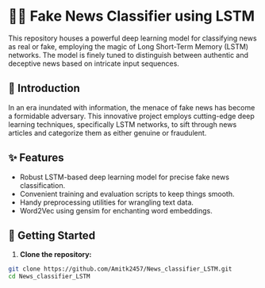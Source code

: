# 🕵️‍♂️ Fake News Classifier using LSTM

This repository houses a powerful deep learning model for classifying news as real or fake, employing the magic of Long Short-Term Memory (LSTM) networks. The model is finely tuned to distinguish between authentic and deceptive news based on intricate input sequences.

## 🚀 Introduction

In an era inundated with information, the menace of fake news has become a formidable adversary. This innovative project employs cutting-edge deep learning techniques, specifically LSTM networks, to sift through news articles and categorize them as either genuine or fraudulent.

## ✨ Features

- Robust LSTM-based deep learning model for precise fake news classification.
- Convenient training and evaluation scripts to keep things smooth.
- Handy preprocessing utilities for wrangling text data.
- Word2Vec using gensim for enchanting word embeddings.

## 📂 Getting Started

1. **Clone the repository:**

```bash
git clone https://github.com/Amitk2457/News_classifier_LSTM.git
cd News_classifier_LSTM
